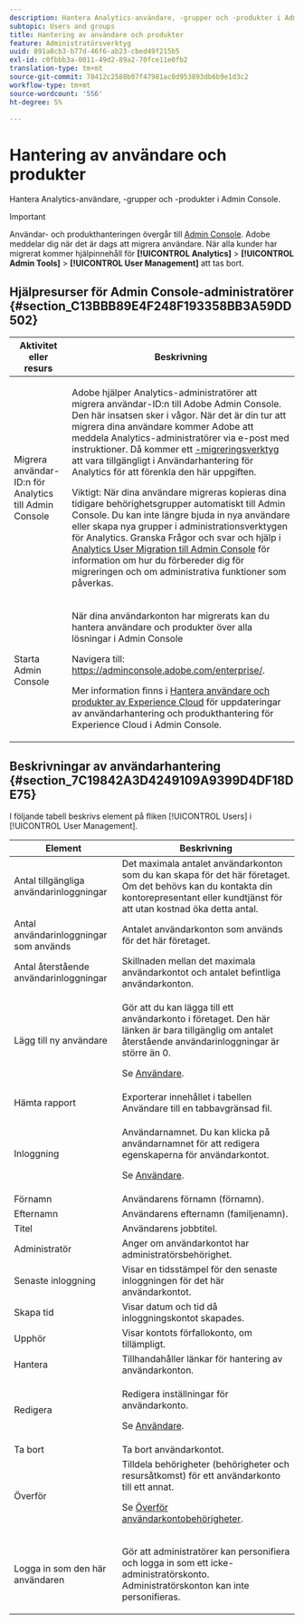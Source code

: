 ```yaml
---
description: Hantera Analytics-användare, -grupper och -produkter i Admin Console.
subtopic: Users and groups
title: Hantering av användare och produkter
feature: Administratörsverktyg
uuid: 891a8cb3-b77d-46f6-ab23-cbed49f215b5
exl-id: c0fbbb3a-0011-49d2-89a2-70fce11e0fb2
translation-type: tm+mt
source-git-commit: 78412c2588b07f47981ac0d953893db6b9e1d3c2
workflow-type: tm+mt
source-wordcount: '556'
ht-degree: 5%

---
```


# Hantering av användare och produkter

Hantera Analytics-användare, -grupper och -produkter i Admin Console.

>[!IMPORTANT]
>
>Användar- och produkthanteringen övergår till [Admin Console](https://helpx.adobe.com/se/enterprise/using/admin-console.html). Adobe meddelar dig när det är dags att migrera användare. När alla kunder har migrerat kommer hjälpinnehåll för **[!UICONTROL Analytics]** > **[!UICONTROL Admin Tools]** > **[!UICONTROL User Management]** att tas bort.

## Hjälpresurser för Admin Console-administratörer {#section_C13BBB89E4F248F193358BB3A59DD502}

<table id="table_9263797773A749628E12BB3C1EBE620B"> 
 <thead> 
  <tr> 
   <th colname="col1" class="entry"> Aktivitet eller resurs </th> 
   <th colname="col2" class="entry"> Beskrivning </th> 
  </tr>
 </thead>
 <tbody> 
  <tr> 
   <td colname="col1"> <p>Migrera användar-ID:n för Analytics till Admin Console </p> </td> 
   <td colname="col2"> <p> Adobe hjälper Analytics-administratörer att migrera användar-ID:n till Adobe Admin Console. Den här insatsen sker i vågor. När det är din tur att migrera dina användare kommer Adobe att meddela Analytics-administratörer via e-post med instruktioner. Då kommer ett <a href="https://docs.adobe.com/content/help/en/analytics/admin/user-product-management/user-management/migrate-users/c-migration-tool.html">-migreringsverktyg</a> att vara tillgängligt i Användarhantering för Analytics för att förenkla den här uppgiften. </p> <p>Viktigt: När dina användare migreras kopieras dina tidigare behörighetsgrupper automatiskt till Admin Console. Du kan inte längre bjuda in nya användare eller skapa nya grupper i administrationsverktygen för Analytics. Granska Frågor och svar och hjälp i <a href="https://docs.adobe.com/content/help/en/analytics/admin/user-product-management/user-management/migrate-users/c-migration-tool.html"> Analytics User Migration till Admin Console</a> för information om hur du förbereder dig för migreringen och om administrativa funktioner som påverkas. </p> </td> 
  </tr> 
  <tr> 
   <td colname="col1"> <p>Starta Admin Console </p> </td> 
   <td colname="col2"> <p>När dina användarkonton har migrerats kan du hantera användare och produkter över alla lösningar i Admin Console </p> <p>Navigera till: <a href="https://adminconsole.adobe.com/enterprise/#"> https://adminconsole.adobe.com/enterprise/</a>. </p> <p>Mer information finns i <a href="https://docs.adobe.com/content/help/sv-SE/core-services/interface/manage-users-and-products/admin-getting-started.html"> Hantera användare och produkter av Experience Cloud</a> för uppdateringar av användarhantering och produkthantering för Experience Cloud i Admin Console. </p> </td> 
  </tr> 
 </tbody> 
</table>

## Beskrivningar av användarhantering {#section_7C19842A3D4249109A9399D4DF18DE75}

I följande tabell beskrivs element på fliken [!UICONTROL Users] i [!UICONTROL User Management].

<table id="table_6F81D1095EB945D8995FF971B65BA52A"> 
 <thead> 
  <tr> 
   <th colname="col1" class="entry"> Element </th> 
   <th colname="col2" class="entry"> Beskrivning </th> 
  </tr> 
 </thead>
 <tbody> 
  <tr> 
   <td colname="col1"> <span class="wintitle"> Antal tillgängliga användarinloggningar</span> </td> 
   <td colname="col2"> Det maximala antalet användarkonton som du kan skapa för det här företaget. Om det behövs kan du kontakta din kontorepresentant eller kundtjänst för att utan kostnad öka detta antal. </td> 
  </tr> 
  <tr> 
   <td colname="col1"> <span class="wintitle"> Antal användarinloggningar som används</span> </td> 
   <td colname="col2"> Antalet användarkonton som används för det här företaget. </td> 
  </tr> 
  <tr> 
   <td colname="col1"> <span class="wintitle"> Antal återstående användarinloggningar</span> </td> 
   <td colname="col2"> Skillnaden mellan det maximala användarkontot och antalet befintliga användarkonton. </td> 
  </tr> 
  <tr> 
   <td colname="col1"> <span class="wintitle"> Lägg till ny användare</span> </td> 
   <td colname="col2"> <p>Gör att du kan lägga till ett användarkonto i företaget. Den här länken är bara tillgänglig om antalet återstående användarinloggningar är större än 0. </p> <p>Se <a href="/help/admin/user-management2/c-user-management/users.md"> Användare</a>. </p> </td> 
  </tr> 
  <tr> 
   <td colname="col1"> <span class="wintitle"> Hämta rapport</span> </td> 
   <td colname="col2">Exporterar innehållet i tabellen <span class="wintitle"> Användare</span> till en tabbavgränsad fil. </td> 
  </tr> 
  <tr> 
   <td colname="col1"> <span class="wintitle"> Inloggning</span> </td> 
   <td colname="col2"> <p>Användarnamnet. Du kan klicka på användarnamnet för att redigera egenskaperna för användarkontot. </p> <p>Se <a href="/help/admin/user-management2/c-user-management/users.md"> Användare</a>. </p> </td> 
  </tr> 
  <tr> 
   <td colname="col1"> <span class="wintitle"> Förnamn</span> </td> 
   <td colname="col2"> Användarens förnamn (förnamn). </td> 
  </tr> 
  <tr> 
   <td colname="col1"> <span class="wintitle"> Efternamn</span> </td> 
   <td colname="col2"> Användarens efternamn (familjenamn). </td> 
  </tr> 
  <tr> 
   <td colname="col1"> <span class="wintitle"> Titel</span> </td> 
   <td colname="col2"> Användarens jobbtitel. </td> 
  </tr> 
  <tr> 
   <td colname="col1"> <span class="wintitle"> Administratör</span> </td> 
   <td colname="col2"> Anger om användarkontot har administratörsbehörighet. </td> 
  </tr> 
  <tr> 
   <td colname="col1"> <span class="wintitle"> Senaste inloggning</span> </td> 
   <td colname="col2"> Visar en tidsstämpel för den senaste inloggningen för det här användarkontot. </td> 
  </tr> 
  <tr> 
   <td colname="col1"><span class="wintitle"> Skapa tid</span> </td> 
   <td colname="col2"> Visar datum och tid då inloggningskontot skapades. </td> 
  </tr> 
  <tr> 
   <td colname="col1"> <span class="wintitle"> Upphör</span> </td> 
   <td colname="col2"> Visar kontots förfallokonto, om tillämpligt. </td> 
  </tr> 
  <tr> 
   <td colname="col1"> <span class="wintitle"> Hantera</span> </td> 
   <td colname="col2"> Tillhandahåller länkar för hantering av användarkonton. </td> 
  </tr> 
  <tr> 
   <td colname="col1"> <span class="wintitle"> Redigera</span> </td> 
   <td colname="col2"> <p>Redigera inställningar för användarkonto. </p> <p>Se <a href="/help/admin/user-management2/c-user-management/users.md"> Användare</a>. </p> </td> 
  </tr> 
  <tr> 
   <td colname="col1"> <span class="wintitle"> Ta bort</span> </td> 
   <td colname="col2"> Ta bort användarkontot. </td> 
  </tr> 
  <tr> 
   <td colname="col1"> <span class="wintitle"> Överför</span> </td> 
   <td colname="col2">Tilldela behörigheter (behörigheter och resursåtkomst) för ett användarkonto till ett annat. <p>Se <a href="/help/admin/user-management2/c-user-management/t-transfer-user-accout-privileges.md"> Överför användarkontobehörigheter</a>. </p> </td> 
  </tr> 
  <tr> 
   <td colname="col1"><span class="wintitle"> Logga in som den här användaren</span> </td> 
   <td colname="col2"> <p>Gör att administratörer kan personifiera och logga in som ett icke-administratörskonto. Administratörskonton kan inte personifieras. </p> </td> 
  </tr> 
 </tbody> 
</table>
